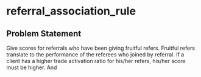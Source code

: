 # referral_association_rule

## Problem Statement
Give scores for referrals who have been giving fruitful refers. Fruitful refers translate to the performance of the referees who joined by referral. If a client has a higher trade activation ratio for his/her refers, his/her score must be higher. And
